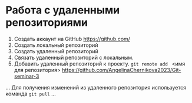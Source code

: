 # Работа с удаленными репозиториями 
1. Создать аккаунт на GitHub
https://github.com/
2. Создать локальный репозиторий
3. Создать удаленный репозиторий
4. Связать удаленный репозиторий с локальным.
6. Добавить удаленный репозиторий к проекту.
`git remote add ` <имя для репозитория> https://github.com/AngelinaChernikova2023/Git-seminar-3

...
Для получения изменений из удаленного репозитория используется команда `git pull`
...
